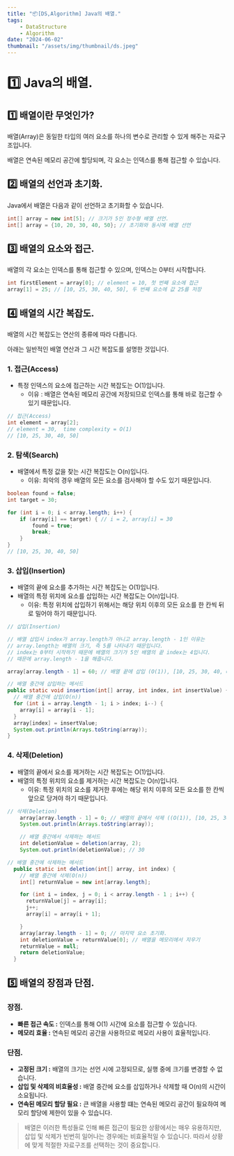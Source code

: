 ```yaml
---
title: "📦[DS,Algorithm] Java의 배열."
tags:
    - DataStructure
    - Algorithm
date: "2024-06-02"
thumbnail: "/assets/img/thumbnail/ds.jpeg"
---
```


# 1️⃣ Java의 배열.

## 1️⃣ 배열이란 무엇인가?

배열(Array)은 동일한 타입의 여러 요소를 하나의 변수로 관리할 수 있게 해주는 자료구조입니다.

배열은 연속된 메모리 공간에 할당되며, 각 요소는 인덱스를 통해 접근할 수 있습니다.

## 2️⃣ 배열의 선언과 초기화.

Java에서 배열은 다음과 같이 선언하고 초기화할 수 있습니다.

```java
int[] array = new int[5]; // 크기가 5인 정수형 배열 선언.
int[] array = {10, 20, 30, 40, 50}; // 초기화와 동시에 배열 선언
```

## 3️⃣ 배열의 요소와 접근.

배열의 각 요소는 인덱스를 통해 접근할 수 있으며, 인덱스는 0부터 시작합니다.

```java
int firstElement = array[0]; // element = 10, 첫 번째 요소에 접근
array[1] = 25; // [10, 25, 30, 40, 50], 두 번째 요소에 값 25를 저장
```

## 4️⃣ 배열의 시간 복잡도.

배열의 시간 복잡도는 연산의 종류에 따라 다릅니다.

아래는 일반적인 배열 연산과 그 시간 복잡도를 설명한 것입니다.

### 1. 접근(Access)

- 특정 인덱스의 요소에 접근하는 시간 복잡도는 O(1)입니다.
    - 이유 : 배열은 연속된 메모리 공간에 저장되므로 인덱스를 통해 바로 접근할 수 있기 때문입니다.
    
```java
// 접근(Access)
int element = array[2]; 
// element = 30,  time complexity = O(1)
// [10, 25, 30, 40, 50]
```

### 2. 탐색(Search)

- 배열에서 특정 값을 찾는 시간 복잡도는 O(n)입니다.
    - 이유: 최악의 경우 배열의 모든 요소를 검사해야 할 수도 있기 때문입니다.
    
```java
boolean found = false;
int target = 30;

for (int i = 0; i < array.length; i++) {
    if (array[i] == target) { // i = 2, array[i] = 30
        found = true;
        break;
    }
}
// [10, 25, 30, 40, 50]
```

### 3. 삽입(Insertion)

- 배열의 끝에 요소를 추가하는 시간 복잡도는 O(1)입니다.
- 배열의 특정 위치에 요소를 삽입하는 시간 복잡도는 O(n)입니다.
    - 이유: 특정 위치에 삽입하기 위해서는 해당 위치 이후의 모든 요소를 한 칸씩 뒤로 밀어야 하기 때문입니다.
    
```java
// 삽입(Insertion)

// 배열 삽입시 index가 array.length가 아니고 array.length - 1인 이유는
// array.length는 배열의 크기, 즉 5를 나타내기 때문입니다.
// index는 0부터 시작하기 때문에 배열의 크기가 5인 배열의 끝 index는 4입니다.
// 때문에 array.length - 1을 해줍니다.

array[array.length - 1] = 60; // 배열 끝에 삽입 (O(1)), [10, 25, 30, 40, 60]

// 배열 중간에 삽입하는 메서드
public static void insertion(int[] array, int index, int insertValue) {
  // 배열 중간에 삽입(O(n))
  for (int i = array.length - 1; i > index; i--) {
    array[i] = array[i - 1];
  }
  array[index] = insertValue;
  System.out.println(Arrays.toString(array));
}
```

### 4. 삭제(Deletion)

- 배열의 끝에서 요소를 제거하는 시간 복잡도는 O(1)입니다.
- 배열의 특정 위치의 요소를 제거하는 시간 복잡도는 O(n)입니다.
	- 이유: 특정 위치의 요소를 제거한 후에는 해당 위치 이후의 모든 요소를 한 칸씩 앞으로 당겨야 하기 때문입니다.
  
```java
// 삭제(Deletion)
    array[array.length - 1] = 0; // 배열의 끝에서 삭제 ((O(1)), [10, 25, 30, 77, 0]
    System.out.println(Arrays.toString(array));

    // 배열 중간에서 삭제하는 메서드
    int deletionValue = deletion(array, 2);
    System.out.println(deletionValue); // 30

// 배열 중간에 삭제하는 메서드
  public static int deletion(int[] array, int index) {
    // 배열 중간에 삭제(O(n))
    int[] returnValue = new int[array.length];

    for (int i = index, j = 0; i < array.length - 1 ; i++) {
      returnValue[j] = array[i];
      j++;
      array[i] = array[i + 1];

    }
    array[array.length - 1] = 0; // 마지막 요소 초기화.
    int deletionValue = returnValue[0]; // 배열을 메모리에서 지우기
    returnValue = null;
    return deletionValue;
  }
```

## 5️⃣ 배열의 장점과 단점.

### 장점.
- **빠른 접근 속도 :** 인덱스를 통해 O(1) 시간에 요소를 접근할 수 있습니다.
- **메모리 효율 :** 연속된 메모리 공간을 사용하므로 메모리 사용이 효율적입니다.

### 단점.
- **고정된 크기 :** 배열의 크기는 선언 시에 고정되므로, 실행 중에 크기를 변경할 수 없습니다.
- **삽입 및 삭제의 비효율성 :** 배열 중간에 요소를 삽입하거나 삭제할 때 O(n)의 시간이 소요됩니다.
- **연속된 메모리 할당 필요 :** 큰 배열을 사용할 떄는 연속된 메모리 공간이 필요하여 메모리 할당에 제한이 있을 수 있습니다.

> 배열은 이러한 특성들로 인해 빠른 접근이 필요한 상황에서는 매우 유용하지만, 삽입 및 삭제가 빈번히 일어나는 경우에는 비효율적일 수 있습니다.
> 따라서 상황에 맞게 적절한 자료구조를 선택하는 것이 중요합니다.
